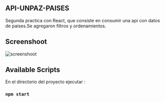 ## API-UNPAZ-PAISES
Segunda practica con React, que consiste en consumir una api con datos de paises.Se agregaron filtros y ordenamientos.

## Screenshoot
![screenshoot](https://i.ibb.co/pP6fRsd/apipaises.jpg)


## Available Scripts

En el directorio del proyecto ejecutar :

### `npm start`
